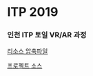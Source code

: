 # ITP 2019
### 인천 ITP 토일 VR/AR 과정

[리소스 압축파일](https://github.com/IndieGameMaker/UnityBook)

[프로젝트 소스](https://github.com/IndieGameMaker/SpaceShooter1)